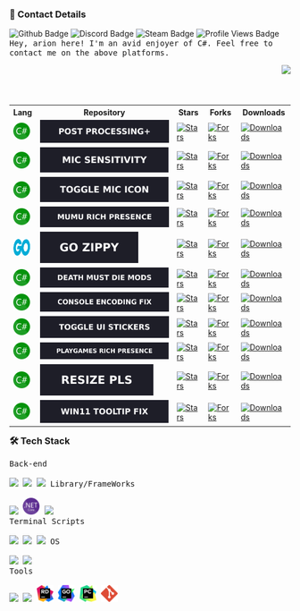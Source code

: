 <h3>📲 Contact Details</h3>


![Github Badge](https://img.shields.io/badge/-JustArion-000000?style=flat-square&logo=github&logoColor=FFF&labelColor=1e1e28&color=c9cbff&cacheSeconds=36000&link=https%3A%2F%2Fyoutu.be%2FK7XHy8nppf4%3FWhyWouldYouClickHere%2CYouAreAlreadyOnGithubBoomer!)
![Discord Badge](https://img.shields.io/badge/-__arion-000000?style=flat-square&logo=discord&logoColor=FFF&labelColor=1e1e28&color=c9cbff&cacheSeconds=36000&link=https%3A%2F%2Fdiscordapp.com%2Fusers%2F155396491853168640)
![Steam Badge](https://img.shields.io/badge/-arion-000000?style=flat-square&logo=steam&logoColor=FFF&labelColor=1e1e28&color=c9cbff&cacheSeconds=36000&link=https%3A%2F%2Fsteamcommunity.com%2Fid%2FArion_Kun%2F)
![Profile Views Badge](https://komarev.com/ghpvc/?username=JustArion&style=flat-square&color=1e1e28)
<br><kbd>Hey, arion here! I'm an avid enjoyer of C#. Feel free to contact me on the above platforms.</kbd>




<img align="right" src="https://raw.githubusercontent.com/catppuccin/catppuccin/main/assets/footers/gray0_ctp_on_line.png" /><br><br>

<div>
	<!-- Table -->
	<table align="right">
		<tr>
			<th>Lang</th>
			<th>Repository</th>
			<th>Stars</th>
			<th>Forks</th>
			<th>Downloads</th>
		</tr>
<!-- Paste Zone -->
	<!-- PostProcessing -->
	<tr>
		<td>
			<a href="https://en.wikipedia.org/wiki/C_Sharp_(programming_language)">
				<img alt="C#" width="30" height="30" src="./Assets/Languages/CSharp.png"/>
			</a>
		</td>
		<td>
			<a href="https://github.com/JustArion/PostProcessing/">
				<img alt="Post Processing+" src="./Assets/RepoImages/PostProcessing.svg">
			</a>
		</td>
		<td>
			<a href="https://github.com/JustArion/PostProcessing/stargazers">
				<img alt="Stars" src="https://img.shields.io/github/stars/JustArion/PostProcessing?label=&colorB=c9cbff&style=for-the-badge&cacheSeconds=3600">
			</a>
		</td>
		<td>
			<a href="https://github.com/JustArion/PostProcessing/network/members">
				<img alt="Forks" src="https://img.shields.io/github/forks/JustArion/PostProcessing?label=&colorB=c9cbff&style=for-the-badge&cacheSeconds=3600">
			</a>
		</td>
		<td>
			<a href="https://github.com/JustArion/PostProcessing/release">
				<img alt="Downloads" src="https://img.shields.io/github/downloads/JustArion/PostProcessing/total?label=&colorB=c9cbff&style=for-the-badge&cacheSeconds=3600">
			</a>
		</td>
	</tr>
	<!-- MicSensitivity -->
	<tr>
		<td>
			<a href="https://en.wikipedia.org/wiki/C_Sharp_(programming_language)">
				<img alt="C#" width="30" height="30" src="./Assets/Languages/CSharp.png"/>
			</a>
		</td>
		<td>
			<a href="https://github.com/JustArion/MicSensitivity/">
				<img alt="Mic Sensitivity" src="./Assets/RepoImages/MicSensitivity.svg">
			</a>
		</td>
		<td>
			<a href="https://github.com/JustArion/MicSensitivity/stargazers">
				<img alt="Stars" src="https://img.shields.io/github/stars/JustArion/MicSensitivity?label=&colorB=c9cbff&style=for-the-badge&cacheSeconds=3600">
			</a>
		</td>
		<td>
			<a href="https://github.com/JustArion/MicSensitivity/network/members">
				<img alt="Forks" src="https://img.shields.io/github/forks/JustArion/MicSensitivity?label=&colorB=c9cbff&style=for-the-badge&cacheSeconds=3600">
			</a>
		</td>
		<td>
			<a href="https://github.com/JustArion/MicSensitivity/release">
				<img alt="Downloads" src="https://img.shields.io/github/downloads/JustArion/MicSensitivity/total?label=&colorB=c9cbff&style=for-the-badge&cacheSeconds=3600">
			</a>
		</td>
	</tr>
	<!-- ToggleMicIcon -->
	<tr>
		<td>
			<a href="https://en.wikipedia.org/wiki/C_Sharp_(programming_language)">
				<img alt="C#" width="30" height="30" src="./Assets/Languages/CSharp.png"/>
			</a>
		</td>
		<td>
			<a href="https://github.com/JustArion/ToggleMicIcon/">
				<img alt="Toggle Mic Icon" src="./Assets/RepoImages/ToggleMicIcon.svg">
			</a>
		</td>
		<td>
			<a href="https://github.com/JustArion/ToggleMicIcon/stargazers">
				<img alt="Stars" src="https://img.shields.io/github/stars/JustArion/ToggleMicIcon?label=&colorB=c9cbff&style=for-the-badge&cacheSeconds=3600">
			</a>
		</td>
		<td>
			<a href="https://github.com/JustArion/ToggleMicIcon/network/members">
				<img alt="Forks" src="https://img.shields.io/github/forks/JustArion/ToggleMicIcon?label=&colorB=c9cbff&style=for-the-badge&cacheSeconds=3600">
			</a>
		</td>
		<td>
			<a href="https://github.com/JustArion/ToggleMicIcon/release">
				<img alt="Downloads" src="https://img.shields.io/github/downloads/JustArion/ToggleMicIcon/total?label=&colorB=c9cbff&style=for-the-badge&cacheSeconds=3600">
			</a>
		</td>
	</tr>
	<!-- MuMu_RichPresence -->
	<tr>
		<td>
			<a href="https://en.wikipedia.org/wiki/C_Sharp_(programming_language)">
				<img alt="C#" width="30" height="30" src="./Assets/Languages/CSharp.png"/>
			</a>
		</td>
		<td>
			<a href="https://github.com/JustArion/MuMu_RichPresence/">
				<img alt="MuMu Rich Presence" src="./Assets/RepoImages/MuMu_RichPresence.svg">
			</a>
		</td>
		<td>
			<a href="https://github.com/JustArion/MuMu_RichPresence/stargazers">
				<img alt="Stars" src="https://img.shields.io/github/stars/JustArion/MuMu_RichPresence?label=&colorB=c9cbff&style=for-the-badge&cacheSeconds=3600">
			</a>
		</td>
		<td>
			<a href="https://github.com/JustArion/MuMu_RichPresence/network/members">
				<img alt="Forks" src="https://img.shields.io/github/forks/JustArion/MuMu_RichPresence?label=&colorB=c9cbff&style=for-the-badge&cacheSeconds=3600">
			</a>
		</td>
		<td>
			<a href="https://github.com/JustArion/MuMu_RichPresence/release">
				<img alt="Downloads" src="https://img.shields.io/github/downloads/JustArion/MuMu_RichPresence/total?label=&colorB=c9cbff&style=for-the-badge&cacheSeconds=3600">
			</a>
		</td>
	</tr>
	<!-- GoZippy -->
	<tr>
		<td>
			<a href="https://en.wikipedia.org/wiki/Go_(programming_language)">
				<img alt="GO" width="30" height="30" src="./Assets/Languages/Go.png"/>
			</a>
		</td>
		<td>
			<a href="https://github.com/JustArion/GoZippy/">
				<img alt="Go Zippy" src="./Assets/RepoImages/GoZippy.svg">
			</a>
		</td>
		<td>
			<a href="https://github.com/JustArion/GoZippy/stargazers">
				<img alt="Stars" src="https://img.shields.io/github/stars/JustArion/GoZippy?label=&colorB=c9cbff&style=for-the-badge&cacheSeconds=3600">
			</a>
		</td>
		<td>
			<a href="https://github.com/JustArion/GoZippy/network/members">
				<img alt="Forks" src="https://img.shields.io/github/forks/JustArion/GoZippy?label=&colorB=c9cbff&style=for-the-badge&cacheSeconds=3600">
			</a>
		</td>
		<td>
			<a href="https://github.com/JustArion/GoZippy/release">
				<img alt="Downloads" src="https://img.shields.io/github/downloads/JustArion/GoZippy/total?label=&colorB=c9cbff&style=for-the-badge&cacheSeconds=3600">
			</a>
		</td>
	</tr>
	<!-- DeathMustDieMods -->
	<tr>
		<td>
			<a href="https://en.wikipedia.org/wiki/C_Sharp_(programming_language)">
				<img alt="C#" width="30" height="30" src="./Assets/Languages/CSharp.png"/>
			</a>
		</td>
		<td>
			<a href="https://github.com/JustArion/DeathMustDieMods/">
				<img alt="Death Must Die Mods" src="./Assets/RepoImages/DeathMustDieMods.svg">
			</a>
		</td>
		<td>
			<a href="https://github.com/JustArion/DeathMustDieMods/stargazers">
				<img alt="Stars" src="https://img.shields.io/github/stars/JustArion/DeathMustDieMods?label=&colorB=c9cbff&style=for-the-badge&cacheSeconds=3600">
			</a>
		</td>
		<td>
			<a href="https://github.com/JustArion/DeathMustDieMods/network/members">
				<img alt="Forks" src="https://img.shields.io/github/forks/JustArion/DeathMustDieMods?label=&colorB=c9cbff&style=for-the-badge&cacheSeconds=3600">
			</a>
		</td>
		<td>
			<a href="https://github.com/JustArion/DeathMustDieMods/release">
				<img alt="Downloads" src="https://img.shields.io/github/downloads/JustArion/DeathMustDieMods/total?label=&colorB=c9cbff&style=for-the-badge&cacheSeconds=3600">
			</a>
		</td>
	</tr>
	<!-- ConsoleEncodingFix -->
	<tr>
		<td>
			<a href="https://en.wikipedia.org/wiki/C_Sharp_(programming_language)">
				<img alt="C#" width="30" height="30" src="./Assets/Languages/CSharp.png"/>
			</a>
		</td>
		<td>
			<a href="https://github.com/JustArion/ConsoleEncodingFix/">
				<img alt="Console Encoding Fix" src="./Assets/RepoImages/ConsoleEncodingFix.svg">
			</a>
		</td>
		<td>
			<a href="https://github.com/JustArion/ConsoleEncodingFix/stargazers">
				<img alt="Stars" src="https://img.shields.io/github/stars/JustArion/ConsoleEncodingFix?label=&colorB=c9cbff&style=for-the-badge&cacheSeconds=3600">
			</a>
		</td>
		<td>
			<a href="https://github.com/JustArion/ConsoleEncodingFix/network/members">
				<img alt="Forks" src="https://img.shields.io/github/forks/JustArion/ConsoleEncodingFix?label=&colorB=c9cbff&style=for-the-badge&cacheSeconds=3600">
			</a>
		</td>
		<td>
			<a href="https://github.com/JustArion/ConsoleEncodingFix/release">
				<img alt="Downloads" src="https://img.shields.io/github/downloads/JustArion/ConsoleEncodingFix/total?label=&colorB=c9cbff&style=for-the-badge&cacheSeconds=3600">
			</a>
		</td>
	</tr>
	<!-- ToggleUIStickers -->
	<tr>
		<td>
			<a href="https://en.wikipedia.org/wiki/C_Sharp_(programming_language)">
				<img alt="C#" width="30" height="30" src="./Assets/Languages/CSharp.png"/>
			</a>
		</td>
		<td>
			<a href="https://github.com/JustArion/ToggleUIStickers/">
				<img alt="Toggle UI Stickers" src="./Assets/RepoImages/ToggleUIStickers.svg">
			</a>
		</td>
		<td>
			<a href="https://github.com/JustArion/ToggleUIStickers/stargazers">
				<img alt="Stars" src="https://img.shields.io/github/stars/JustArion/ToggleUIStickers?label=&colorB=c9cbff&style=for-the-badge&cacheSeconds=3600">
			</a>
		</td>
		<td>
			<a href="https://github.com/JustArion/ToggleUIStickers/network/members">
				<img alt="Forks" src="https://img.shields.io/github/forks/JustArion/ToggleUIStickers?label=&colorB=c9cbff&style=for-the-badge&cacheSeconds=3600">
			</a>
		</td>
		<td>
			<a href="https://github.com/JustArion/ToggleUIStickers/release">
				<img alt="Downloads" src="https://img.shields.io/github/downloads/JustArion/ToggleUIStickers/total?label=&colorB=c9cbff&style=for-the-badge&cacheSeconds=3600">
			</a>
		</td>
	</tr>
	<!-- PlayGames_RichPresence -->
	<tr>
		<td>
			<a href="https://en.wikipedia.org/wiki/C_Sharp_(programming_language)">
				<img alt="C#" width="30" height="30" src="./Assets/Languages/CSharp.png"/>
			</a>
		</td>
		<td>
			<a href="https://github.com/JustArion/PlayGames_RichPresence/">
				<img alt="PlayGames Rich Presence" src="./Assets/RepoImages/PlayGames_RichPresence.svg">
			</a>
		</td>
		<td>
			<a href="https://github.com/JustArion/PlayGames_RichPresence/stargazers">
				<img alt="Stars" src="https://img.shields.io/github/stars/JustArion/PlayGames_RichPresence?label=&colorB=c9cbff&style=for-the-badge&cacheSeconds=3600">
			</a>
		</td>
		<td>
			<a href="https://github.com/JustArion/PlayGames_RichPresence/network/members">
				<img alt="Forks" src="https://img.shields.io/github/forks/JustArion/PlayGames_RichPresence?label=&colorB=c9cbff&style=for-the-badge&cacheSeconds=3600">
			</a>
		</td>
		<td>
			<a href="https://github.com/JustArion/PlayGames_RichPresence/release">
				<img alt="Downloads" src="https://img.shields.io/github/downloads/JustArion/PlayGames_RichPresence/total?label=&colorB=c9cbff&style=for-the-badge&cacheSeconds=3600">
			</a>
		</td>
	</tr>
	<!-- ResizePls -->
	<tr>
		<td>
			<a href="https://en.wikipedia.org/wiki/C_Sharp_(programming_language)">
				<img alt="C#" width="30" height="30" src="./Assets/Languages/CSharp.png"/>
			</a>
		</td>
		<td>
			<a href="https://github.com/JustArion/ResizePls/">
				<img alt="Resize Pls" src="./Assets/RepoImages/ResizePls.svg">
			</a>
		</td>
		<td>
			<a href="https://github.com/JustArion/ResizePls/stargazers">
				<img alt="Stars" src="https://img.shields.io/github/stars/JustArion/ResizePls?label=&colorB=c9cbff&style=for-the-badge&cacheSeconds=3600">
			</a>
		</td>
		<td>
			<a href="https://github.com/JustArion/ResizePls/network/members">
				<img alt="Forks" src="https://img.shields.io/github/forks/JustArion/ResizePls?label=&colorB=c9cbff&style=for-the-badge&cacheSeconds=3600">
			</a>
		</td>
		<td>
			<a href="https://github.com/JustArion/ResizePls/release">
				<img alt="Downloads" src="https://img.shields.io/github/downloads/JustArion/ResizePls/total?label=&colorB=c9cbff&style=for-the-badge&cacheSeconds=3600">
			</a>
		</td>
	</tr>
	<!-- Win11_Tooltip_Fix -->
	<tr>
		<td>
			<a href="https://en.wikipedia.org/wiki/C_Sharp_(programming_language)">
				<img alt="C#" width="30" height="30" src="./Assets/Languages/CSharp.png"/>
			</a>
		</td>
		<td>
			<a href="https://github.com/JustArion/Win11_Tooltip_Fix/">
				<img alt="Win11 Tooltip Fix" src="./Assets/RepoImages/Win11_Tooltip_Fix.svg">
			</a>
		</td>
		<td>
			<a href="https://github.com/JustArion/Win11_Tooltip_Fix/stargazers">
				<img alt="Stars" src="https://img.shields.io/github/stars/JustArion/Win11_Tooltip_Fix?label=&colorB=c9cbff&style=for-the-badge&cacheSeconds=3600">
			</a>
		</td>
		<td>
			<a href="https://github.com/JustArion/Win11_Tooltip_Fix/network/members">
				<img alt="Forks" src="https://img.shields.io/github/forks/JustArion/Win11_Tooltip_Fix?label=&colorB=c9cbff&style=for-the-badge&cacheSeconds=3600">
			</a>
		</td>
		<td>
			<a href="https://github.com/JustArion/Win11_Tooltip_Fix/release">
				<img alt="Downloads" src="https://img.shields.io/github/downloads/JustArion/Win11_Tooltip_Fix/total?label=&colorB=c9cbff&style=for-the-badge&cacheSeconds=3600">
			</a>
		</td>
	</tr>
<!-- End Paste Zone -->
	</table>
	<h3 align="left">🛠 Tech Stack</h3>
	<kbd align="left">
		<kbd>Back-end</kbd>
		<br>
		<br>
		<a href="https://en.wikipedia.org/wiki/C_Sharp_(programming_language)"><img height="30px" src="https://cdn.jsdelivr.net/gh/devicons/devicon/icons/csharp/csharp-plain.svg" /></a>
		<a href="https://en.wikipedia.org/wiki/Go_(programming_language)"><img height="30px" src="https://cdn.jsdelivr.net/gh/devicons/devicon/icons/go/go-original-wordmark.svg" /></a>
		<a href="https://en.wikipedia.org/wiki/Python_(programming_language)"><img height="30px" src="https://cdn.jsdelivr.net/gh/devicons/devicon/icons/python/python-original.svg" /></a>
	</kbd>
	<kbd>
		<kbd>Library/FrameWorks</kbd>
		<br>
		<br>
		<a href="https://www.nuget.org/"><img height="30px" src="https://upload.wikimedia.org/wikipedia/commons/thumb/2/25/NuGet_project_logo.svg/64px-NuGet_project_logo.svg.png" /></a>
		<a href="https://www.tutorialsteacher.com/core/dotnet-core"><img height="30px" src="/Assets/RepoImages/dotnet-logo.png" /></a>
		<a href="https://en.wikipedia.org/wiki/.NET_Framework"><img height="30px" src="https://logos-world.net/wp-content/uploads/2022/01/NET-Framework-Symbol.png" /></a>
	</kbd>
	<br>
	<kbd>
		<kbd>Terminal Scripts</kbd>
		<br>
		<br>
		<a href="https://en.wikipedia.org/wiki/Python_(programming_language)"><img height="30px" src="https://cdn.jsdelivr.net/gh/devicons/devicon/icons/python/python-original.svg" /></a>
		<a href="https://en.wikipedia.org/wiki/Bash_(Unix_shell)"><img height="30px" src="https://cdn.jsdelivr.net/gh/devicons/devicon/icons/bash/bash-original.svg" /></a>
		<a href="https://en.wikipedia.org/wiki/PowerShell"><img height="30px" src="https://upload.wikimedia.org/wikipedia/commons/thumb/a/af/PowerShell_Core_6.0_icon.png/121px-PowerShell_Core_6.0_icon.png" /></a>
	</kbd>
	<kbd>
		<kbd>OS</kbd>
		<br>
		<br>
		<a href="http://en.wikipedia.org/wiki/Linux">
		<img width="30px" src="https://cdn.jsdelivr.net/gh/devicons/devicon/icons/linux/linux-original.svg" /></a>
		<a href="https://en.wikipedia.org/wiki/Microsoft_Windows">
		<img width="30px" src="https://cdn.jsdelivr.net/gh/devicons/devicon/icons/windows8/windows8-original.svg" /></a>
	</kbd>
	<br>
	<kbd>
		<kbd>Tools</kbd>
		<br>
		<br>
		<a href="https://code.visualstudio.com/"><img width="30px" src="https://cdn.jsdelivr.net/gh/devicons/devicon/icons/vscode/vscode-original.svg" /></a>
		<a href="https://visualstudio.microsoft.com/"><img width="30px" src="https://cdn.jsdelivr.net/gh/devicons/devicon/icons/visualstudio/visualstudio-plain.svg"></a>
		<a href="https://www.jetbrains.com/rider/"><img width="30px" src="/Assets/RepoImages/svgexport-13.svg" /></a>
		<a href="https://www.jetbrains.com/go/"><img width="30px" src="/Assets/RepoImages/svgexport-9.svg"></a>
		<a href="https://www.jetbrains.com/pycharm/"><img width="30px" src="/Assets/RepoImages/svgexport-12.svg"></a>
		<a href="https://en.wikipedia.org/wiki/Git"><img width="30px" src="/Assets/RepoImages/Git-Icon.png"></a>
	</kbd>
</div>
<br>
<img src="https://github-readme-stats-git-masterrstaa-rickstaa.vercel.app/api/top-langs/?username=JustArion&theme=tokyonight" alt=""/>
